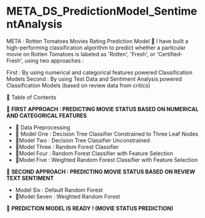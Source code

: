 # META_DS_PredictionModel_SentimentAnalysis
META : Rotten Tomatoes Movies Rating Prediction Model 🍅
I have built a high-performing classification algorithm to predict whether a particular movie on Rotten Tomatoes is labeled as 'Rotten', 'Fresh', or 'Certified-Fresh', using two approaches :

First : By using numerical and categorical features powered Classification Models
Second : By using Text Data and Sentiment Analysis powered Classification Models (based on review data from critics)

🧭 Table of Contents

🍿
**FIRST APPROACH : PREDICTING MOVIE STATUS BASED ON NUMERICAL AND CATEGORICAL FEATURES**
- 🧹 Data Preprocessing
- 🌲 Model One : Decision Tree Classifier Constrained to Three Leaf Nodes
- 🌲Model Two : Decision Tree Classifier Unconstrained
- 🌳Model Three : Random Forest Classifier
- 🧠Model Four : Random Forest Classifier with Feature Selection
- 🧠Model Five : Weighted Random Forest Classifier with Feature Selection

💬
****SECOND APPROACH :** PREDICTING MOVIE STATUS BASED ON REVIEW TEXT SENTIMENT**
- Model Six : Default Random Forest
- 🧠Model Seven : Weighted Random Forest

🎯
**PREDICTION MODEL IS READY ! (MOVIE STATUS PREDICTION)**
